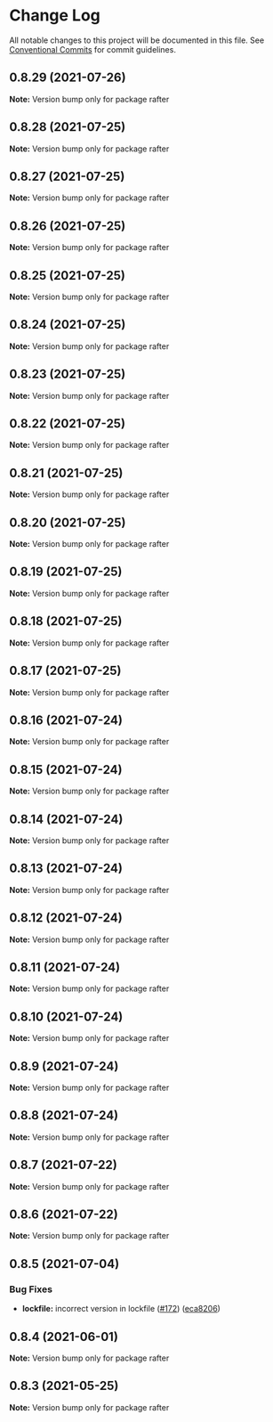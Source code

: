 # Change Log

All notable changes to this project will be documented in this file.
See [Conventional Commits](https://conventionalcommits.org) for commit guidelines.

## 0.8.29 (2021-07-26)

**Note:** Version bump only for package rafter





## 0.8.28 (2021-07-25)

**Note:** Version bump only for package rafter





## 0.8.27 (2021-07-25)

**Note:** Version bump only for package rafter





## 0.8.26 (2021-07-25)

**Note:** Version bump only for package rafter





## 0.8.25 (2021-07-25)

**Note:** Version bump only for package rafter





## 0.8.24 (2021-07-25)

**Note:** Version bump only for package rafter





## 0.8.23 (2021-07-25)

**Note:** Version bump only for package rafter





## 0.8.22 (2021-07-25)

**Note:** Version bump only for package rafter





## 0.8.21 (2021-07-25)

**Note:** Version bump only for package rafter





## 0.8.20 (2021-07-25)

**Note:** Version bump only for package rafter





## 0.8.19 (2021-07-25)

**Note:** Version bump only for package rafter





## 0.8.18 (2021-07-25)

**Note:** Version bump only for package rafter





## 0.8.17 (2021-07-25)

**Note:** Version bump only for package rafter





## 0.8.16 (2021-07-24)

**Note:** Version bump only for package rafter





## 0.8.15 (2021-07-24)

**Note:** Version bump only for package rafter





## 0.8.14 (2021-07-24)

**Note:** Version bump only for package rafter





## 0.8.13 (2021-07-24)

**Note:** Version bump only for package rafter





## 0.8.12 (2021-07-24)

**Note:** Version bump only for package rafter





## 0.8.11 (2021-07-24)

**Note:** Version bump only for package rafter





## 0.8.10 (2021-07-24)

**Note:** Version bump only for package rafter





## 0.8.9 (2021-07-24)

**Note:** Version bump only for package rafter





## 0.8.8 (2021-07-24)

**Note:** Version bump only for package rafter





## 0.8.7 (2021-07-22)

**Note:** Version bump only for package rafter





## 0.8.6 (2021-07-22)

**Note:** Version bump only for package rafter





## 0.8.5 (2021-07-04)


### Bug Fixes

* **lockfile:** incorrect version in lockfile ([#172](https://github.com/rafterjs/rafter/issues/172)) ([eca8206](https://github.com/rafterjs/rafter/commit/eca820680574c45714a5cf56560b5f41a1553fa1))





## 0.8.4 (2021-06-01)

**Note:** Version bump only for package rafter

## 0.8.3 (2021-05-25)

**Note:** Version bump only for package rafter
